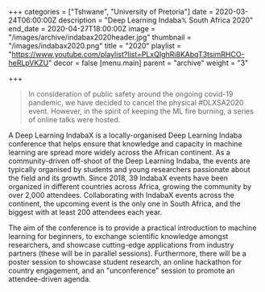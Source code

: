 +++
categories = ["Tshwane", "University of Pretoria"]
date = 2020-03-24T06:00:00Z
description = "Deep Learning Indaba𝕏 South Africa 2020"
end_date = 2020-04-27T18:00:00Z
image = "/images/archive/indabax2020header.jpg"
thumbnail = "/images/indabax2020.png"
title = "2020"
playlist = "https://www.youtube.com/playlist?list=PLxQIghRi8KAbqT3tsimRHCO-heRLpVKZU"
decor = false
[menu.main]
parent = "archive"
weight = "3"

+++


> In consideration of public safety around the ongoing covid-19 pandemic, we have decided to cancel the physical #DLXSA2020 event. However, in the spirit of keeping the ML fire burning, a series of online talks were hosted.

A Deep Learning IndabaX is a locally-organised Deep Learning Indaba conference that helps ensure that knowledge and capacity in machine learning are spread more widely across the African continent. As a community-driven off-shoot of the Deep Learning Indaba, the events are typically organised by students and young researchers passionate about the field and its growth. Since 2018, 39 IndabaX events have been organized in different countries across Africa, growing the community by over 2,000 attendees. Collaborating with IndabaX events across the continent, the upcoming event is the only one in South Africa, and the biggest with at least 200 attendees each year.

The aim of the conference is to provide a practical introduction to machine learning for beginners, to exchange scientific knowledge amongst researchers, and showcase cutting-edge applications from industry partners (these will be in parallel sessions). Furthermore, there will be a poster session to showcase student research, an online hackathon for country engagement, and an "unconference" session to promote an attendee-driven agenda.

